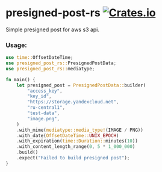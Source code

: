 # presigned-post-rs [![Crates.io](https://img.shields.io/crates/v/presigned-post-rs)](https://crates.io/crates/presigned-post-rs)

Simple presigned post for aws s3 api.

### Usage:

```rust
use time::OffsetDateTime;
use presigned_post_rs::PresignedPostData;
use presigned_post_rs::mediatype;

fn main() {
    let presigned_post = PresignedPostData::builder(
        "access_key",
        "key_id",
        "https://storage.yandexcloud.net",
        "ru-central1",
        "test-data",
        "image.png",
    )
    .with_mime(mediatype::media_type!(IMAGE / PNG))
    .with_date(OffsetDateTime::UNIX_EPOCH)
    .with_expiration(time::Duration::minutes(10))
    .with_content_length_range(0, 5 * 1_000_000)
    .build()
    .expect("Failed to build presigned post");
}

```
